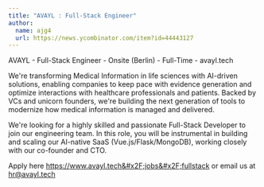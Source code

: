 ```yaml
---
title: "AVAYL : Full-Stack Engineer"
author:
  name: ajg4
  url: https://news.ycombinator.com/item?id=44443127
---
```


<JobNavigation />

AVAYL - Full-Stack Engineer - Onsite (Berlin) - Full-Time - avayl.tech

We&#x27;re transforming Medical Information in life sciences with AI-driven solutions, enabling companies to keep pace with evidence generation and optimize interactions with healthcare professionals and patients. Backed by VCs and unicorn founders, we&#x27;re building the next generation of tools to modernize how medical information is managed and delivered.

We&#x27;re looking for a highly skilled and passionate Full-Stack Developer to join our engineering team. In this role, you will be instrumental in building and scaling our AI-native SaaS (Vue.js&#x2F;Flask&#x2F;MongoDB), working closely with our co-founder and CTO.

Apply here <a href="https:&#x2F;&#x2F;www.avayl.tech&#x2F;jobs&#x2F;fullstack" rel="nofollow">https:&#x2F;&#x2F;www.avayl.tech&#x2F;jobs&#x2F;fullstack</a> or email us at hr@avayl.tech
<JobApplication />
